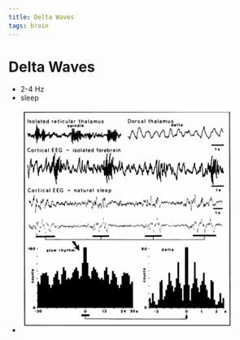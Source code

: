 ```yaml
---
title: Delta Waves
tags: brain
---
```


# Delta Waves
- 2-4 Hz 
- sleep
- ![im](assets/Pasted%20image%2020220502160733.png)



































































































